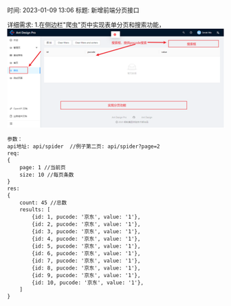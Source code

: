 时间: 2023-01-09 13:06
标题: 新增前端分页接口

详细需求: 1.在侧边栏"爬虫"页中实现表单分页和搜索功能，
![img.png](img.png)

    参数：
    api地址: api/spider  //例子第二页: api/spider?page=2
    req:
    {
        page: 1 //当前页
        size: 10 //每页条数
    }
    res:
    {
        count: 45 //总数
        results: [
            {id: 1, pucode: '京东', value: '1'},
            {id: 2, pucode: '京东', value: '1'},
            {id: 3, pucode: '京东', value: '1'},
            {id: 4, pucode: '京东', value: '1'},
            {id: 5, pucode: '京东', value: '1'},
            {id: 6, pucode: '京东', value: '1'},
            {id: 7, pucode: '京东', value: '1'},
            {id: 8, pucode: '京东', value: '1'},
            {id: 9, pucode: '京东', value: '1'},
            {id: 10, pucode: '京东', value: '1'},
        ]
    }
